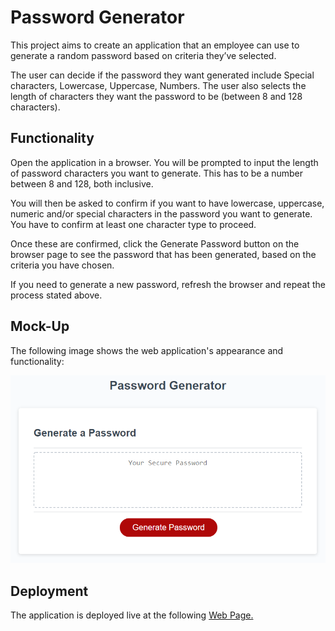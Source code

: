 # Password Generator
This project aims to create an application that an employee can use to generate a random password based on criteria they’ve selected.

The user can decide if the password they want generated include Special characters, Lowercase, Uppercase, Numbers. The user also selects the length of characters they want the password to be (between 8 and 128 characters).

## Functionality
Open the application in a browser. You will be prompted to input the length of password characters you want to generate. This has to be a number between 8 and 128, both inclusive.

You will then be asked to confirm if you want to have lowercase, uppercase, numeric and/or special characters in the password you want to generate. You have to confirm at least one character type to proceed.

Once these are confirmed, click the Generate Password button on the browser page to see the password that has been generated, based on the criteria you have chosen.

If you need to generate a new password, refresh the browser and repeat the process stated above.

## Mock-Up
The following image shows the web application's appearance and functionality:

![password generator demo](./assets/05-javascript-challenge-demo.png)


## Deployment
The application is deployed live at the following [Web Page.](https://kenigreg.github.io/Password-Generator/)